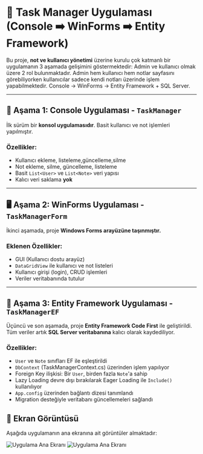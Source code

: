 # 📝 Task Manager Uygulaması (Console ➡️ WinForms ➡️ Entity Framework)

Bu proje, **not ve kullanıcı yönetimi** üzerine kurulu çok katmanlı bir uygulamanın 3 aşamada gelişimini göstermektedir: 
Admin ve kullanıcı olmak üzere 2 rol bulunmaktadır. Admin hem kullanıcı hem notlar sayfasını görebiliyorken kullanıcılar sadece kendi notları üzerinde işlem yapabilmektedir.
Console → WinForms → Entity Framework + SQL Server.

---

## 🚀 Aşama 1: Console Uygulaması - `TaskManager`
İlk sürüm bir **konsol uygulamasıdır**. Basit kullanıcı ve not işlemleri yapılmıştır.

### Özellikler:
- Kullanıcı ekleme, listeleme,güncelleme,silme
- Not ekleme, silme, güncelleme, listeleme
- Basit `List<User>` ve `List<Note>` veri yapısı
- Kalıcı veri saklama **yok** 

---

## 🖥️ Aşama 2: WinForms Uygulaması - `TaskManagerForm`
İkinci aşamada, proje **Windows Forms arayüzüne taşınmıştır.**

### Eklenen Özellikler:
- GUI (Kullanıcı dostu arayüz)
- `DataGridView` ile kullanıcı ve not listeleri
- Kullanıcı girişi (login), CRUD işlemleri
- Veriler veritabanında tutulur

---

## 🧠 Aşama 3: Entity Framework Uygulaması - `TaskManagerEF`
Üçüncü ve son aşamada, proje **Entity Framework Code First** ile geliştirildi.  
Tüm veriler artık **SQL Server veritabanına** kalıcı olarak kaydediliyor.

### Özellikler:
- `User` ve `Note` sınıfları EF ile eşleştirildi
- `DbContext` (TaskManagerContext.cs) üzerinden işlem yapılıyor
- Foreign Key ilişkisi: Bir `User`, birden fazla `Note`'a sahip
- Lazy Loading devre dışı bırakılarak Eager Loading ile `Include()` kullanılıyor
- `App.config` üzerinden bağlantı dizesi tanımlandı
- Migration desteğiyle veritabanı güncellemeleri sağlandı

## 📸 Ekran Görüntüsü

Aşağıda uygulamanın ana ekranına ait görüntüler almaktadır:

![Uygulama Ana Ekranı](<img width="1052" height="653" alt="Ekran görüntüsü 2025-07-26 145222" src="https://github.com/user-attachments/assets/9a07149c-83c9-4455-9903-2de641ae80ac" />
)
![Uygulama Ana Ekranı](<img width="748" height="622" alt="Ekran görüntüsü 2025-07-26 145307" src="https://github.com/user-attachments/assets/8dc4bd61-55e7-4f02-8814-980039050ec2" />
)


